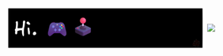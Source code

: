 

<!--
**aaronkoichi/aaronkoichi** is a ✨ _special_ ✨ repository because its `README.md` (this file) appears on your GitHub profile.
-->


<!--I'm Aaron Lee, also known as Aaron Koichi. I started coding at the age of 16. Since then, I have made little to no progress on creating projects outside of 
high school and college, but starting in 2023, I will be creating and posting more personal projects on GitHub for self-improvement.
<div align="center"> -->

<!-- <ul>
  <li><h3>👨‍💻 &nbsp; Started Coding at age of 16.</h3></li>
  <li><h3>🎓 &nbsp; Currently studying Computer Science in Sunway University and a Cadet at 42 Kuala Lumpur.</h3></li>
  </ul> -->


<!-- <div align="center">
  <img src="https://cdn.jsdelivr.net/gh/devicons/devicon/icons/javascript/javascript-original.svg" height="30" alt="javascript logo"  />
  <img width="12" />
  <img src="https://cdn.jsdelivr.net/gh/devicons/devicon/icons/html5/html5-original.svg" height="30" alt="html5 logo"  />
  <img width="12" />
  <img src="https://cdn.jsdelivr.net/gh/devicons/devicon/icons/css3/css3-original.svg" height="30" alt="css3 logo"  />
  <img width="12" />
  <img src="https://cdn.jsdelivr.net/gh/devicons/devicon/icons/python/python-original.svg" height="30" alt="python logo"  />
  <img width="12" />
  <img src="https://cdn.jsdelivr.net/gh/devicons/devicon/icons/scala/scala-original.svg" height="30" alt="scala logo"  />
  <img width="12" />
  <img src="https://cdn.jsdelivr.net/gh/devicons/devicon/icons/java/java-original.svg" height="30" alt="java logo"  />
  <img width="12" />
  <img src="https://cdn.jsdelivr.net/gh/devicons/devicon/icons/django/django-plain.svg" height="30" alt="django logo"  />
  <img width="12" />
  <img src="https://cdn.jsdelivr.net/gh/devicons/devicon/icons/lua/lua-original.svg" height="30" alt="lua logo"  />
</div> -->
<!-- <div align="center">
<a href="https://www.instagram.com/aaronkoichi" target="_blank">
    <img src="https://img.shields.io/static/v1?message=Instagram&logo=instagram&label=&color=E4405F&logoColor=white&labelColor=&style=for-the-badge" height="35" alt="instagram logo"  />
  </a>
  <a href="https://www.discord.com/users/266930550818734080" target="_blank">
    <img src="https://img.shields.io/static/v1?message=Discord&logo=discord&label=&color=7289DA&logoColor=white&labelColor=&style=for-the-badge" height="35" alt="discord logo"  />
  </a>
  <a href="https://www.linkedin.com/in/zhe-tse-lee/" target="_blank">
    <img src="https://img.shields.io/static/v1?message=LinkedIn&logo=linkedin&label=&color=0077B5&logoColor=white&labelColor=&style=for-the-badge" height="35" alt="linkedin logo"  />
  </a>
</div> -->

###
<img align="center" width="400" src="./github-header.png"  />
<img align="center" width="400" src="https://i.imgur.com/2suqwdN.jpeg"  />
<!--
<div align="center">
  <a href="https://github.com/oakoudad/badge42"><img src="https://badge.mediaplus.ma/darkgray/zlee?1337Badge=off&UM6P=off" alt="zlee's 42 stats" /></a>
</div>
<div align="center">
-->




